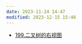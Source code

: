 ```yaml
---
date: 2023-11-24 14:47
modified: 2023-12-15 15:46
---
```

- [199.二叉树的右视图](https://leetcode.cn/problems/binary-tree-right-side-view/)
